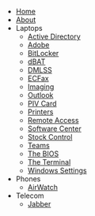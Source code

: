 - [Home](README.md "Home")
- [About](about/README.md "About")
- Laptops
    - [Active Directory](active-directory/README.md "Active Directory")
    - [Adobe](adobe/README.md "Adobe")
    - [BitLocker](bitlocker/README.md "BitLocker")
    - [dBAT](dbat/README.md "dBAT")
    - [DMLSS](dmlss/README.md "DMLSS")
    - [ECFax](ecfax/README.md "ECFax")
    - [Imaging](imaging/README.md "Imaging")
    - [Outlook](outlook/README.md "Outlook")
    - [PIV Card](piv-card/README.md "PIV Card")
    - [Printers](printers/README.md "Printers")
    - [Remote Access](remote-access/README.md "Remote Access")
    - [Software Center](software-center/README.md "Software Center")
    - [Stock Control](stock-control/README.md "Stock Control")
    - [Teams](teams/README.md "Teams")
    - [The BIOS](the-bios/README.md "The BIOS")
    - [The Terminal](the-terminal/README.md "The Terminal")
    - [Windows Settings](windows-settings/README.md "Windows Settings")
- Phones
    - [AirWatch](airwatch/README.md "AirWatch")
- Telecom
    - [Jabber](jabber/README.md "Jabber") 
